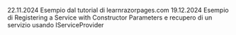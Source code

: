 22.11.2024
Esempio dal tutorial di learnrazorpages.com
19.12.2024
Esempio di Registering a Service with Constructor Parameters
e recupero di un servizio usando IServiceProvider